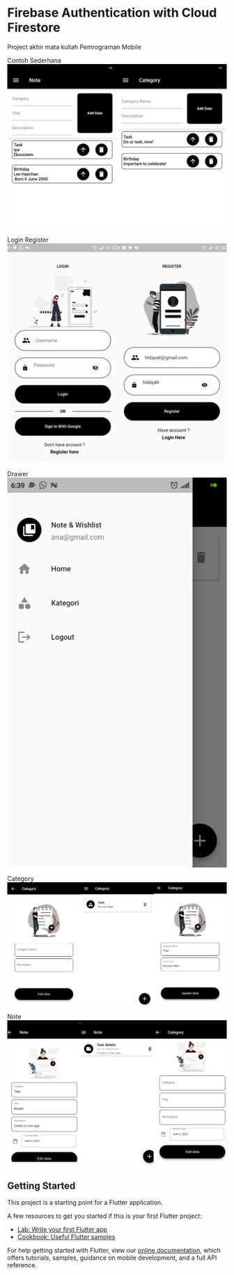 # Firebase Authentication with Cloud Firestore

Project akhir mata kuliah Pemrograman Mobile

Contoh Sederhana
![plot](./img/contoh_sederhana.jpeg)

Login Register
![plot](./img/login_regis.jpeg)

Drawer
![plot](./img/drawer.jpg)

Category
![plot](./img/category.jpeg)

Note
![plot](./img/note.jpeg)

## Getting Started

This project is a starting point for a Flutter application.

A few resources to get you started if this is your first Flutter project:

- [Lab: Write your first Flutter app](https://flutter.dev/docs/get-started/codelab)
- [Cookbook: Useful Flutter samples](https://flutter.dev/docs/cookbook)

For help getting started with Flutter, view our
[online documentation](https://flutter.dev/docs), which offers tutorials,
samples, guidance on mobile development, and a full API reference.

